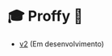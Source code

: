 # :mortar_board: Proffy :school_satchel:

- [v2](https://www.notion.so/Vers-o-2-0-Proffy-eefca1b981694cd0a895613bc6235970) (Em desenvolvimento)